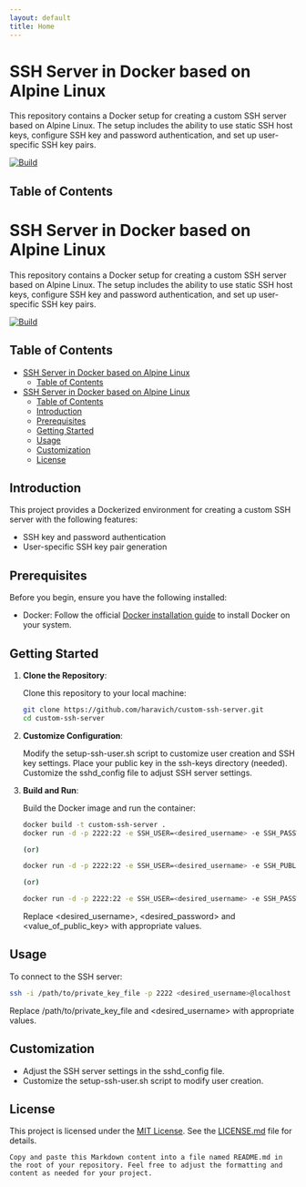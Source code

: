 ```yaml
---
layout: default
title: Home
---
```


# SSH Server in Docker based on Alpine Linux

This repository contains a Docker setup for creating a custom SSH server based on Alpine Linux. The setup includes the ability to use static SSH host keys, configure SSH key and password authentication, and set up user-specific SSH key pairs.

[![Build](https://github.com/haravich/custom-ssh-server/actions/workflows/docker-image.yml/badge.svg)](https://github.com/haravich/custom-ssh-server/actions/workflows/docker-image.yml)

## Table of Contents

# SSH Server in Docker based on Alpine Linux

This repository contains a Docker setup for creating a custom SSH server based on Alpine Linux. The setup includes the ability to use static SSH host keys, configure SSH key and password authentication, and set up user-specific SSH key pairs.

[![Build](https://github.com/haravich/custom-ssh-server/actions/workflows/docker-image.yml/badge.svg)](https://github.com/haravich/custom-ssh-server/actions/workflows/docker-image.yml)

## Table of Contents

- [SSH Server in Docker based on Alpine Linux](#ssh-server-in-docker-based-on-alpine-linux)
  - [Table of Contents](#table-of-contents)
- [SSH Server in Docker based on Alpine Linux](#ssh-server-in-docker-based-on-alpine-linux-1)
  - [Table of Contents](#table-of-contents-1)
  - [Introduction](#introduction)
  - [Prerequisites](#prerequisites)
  - [Getting Started](#getting-started)
  - [Usage](#usage)
  - [Customization](#customization)
  - [License](#license)

## Introduction

This project provides a Dockerized environment for creating a custom SSH server with the following features:

- SSH key and password authentication
- User-specific SSH key pair generation

## Prerequisites

Before you begin, ensure you have the following installed:

- Docker: Follow the official [Docker installation guide](https://docs.docker.com/get-docker/) to install Docker on your system.

## Getting Started

1. **Clone the Repository**:

   Clone this repository to your local machine:

   ```bash
   git clone https://github.com/haravich/custom-ssh-server.git
   cd custom-ssh-server
   ```

2. **Customize Configuration**:

    Modify the setup-ssh-user.sh script to customize user creation and SSH key settings.
    Place your public key in the ssh-keys directory (needed).
    Customize the sshd_config file to adjust SSH server settings.

3. **Build and Run**:

    Build the Docker image and run the container:

    ```bash
    docker build -t custom-ssh-server .
    docker run -d -p 2222:22 -e SSH_USER=<desired_username> -e SSH_PASSWORD=<desired_password> custom-ssh-server

    (or)

    docker run -d -p 2222:22 -e SSH_USER=<desired_username> -e SSH_PUBLIC_KEY="<value_of_public_key> || $(cat /ssh-keys/*.pub)" custom-ssh-server

    (or)

    docker run -d -p 2222:22 -e SSH_USER=<desired_username> -e SSH_PASSWORD=<desired_password> -e SSH_PUBLIC_KEY="<value_of_public_key> | $(cat /ssh-keys/*.pub)" custom-ssh-server
    ```
    Replace <desired_username>, <desired_password> and <value_of_public_key> with appropriate values.

## Usage

To connect to the SSH server:

```bash
ssh -i /path/to/private_key_file -p 2222 <desired_username>@localhost
```
Replace /path/to/private_key_file and <desired_username> with appropriate values.

## Customization
* Adjust the SSH server settings in the sshd_config file.
* Customize the setup-ssh-user.sh script to modify user creation.

## License
This project is licensed under the [MIT License](LICENSE.md). See the [LICENSE.md](LICENSE.md) file for details.
```
Copy and paste this Markdown content into a file named README.md in the root of your repository. Feel free to adjust the formatting and content as needed for your project.
```
